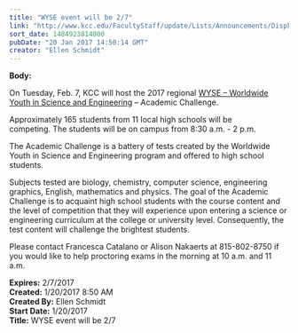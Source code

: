 ```yaml
---
title: "WYSE event will be 2/7"
link: "http://www.kcc.edu/FacultyStaff/update/Lists/Announcements/DispForm.aspx?ID=2370"
sort_date: 1484923814000
pubDate: "20 Jan 2017 14:50:14 GMT"
creator: "Ellen Schmidt"
---
```


<div><b>Body:</b> <div class="ExternalClass57DD5C64253047B0900B96F1612AC58C"><p>On Tuesday, Feb. 7, KCC will host the 2017 regional <a href="https://wyse.engineering.illinois.edu/">WYSE – Worldwide Youth in Science and Engineering</a> – Academic Challenge.</p>
<p>Approximately 165 students from 11 local high schools will be competing. The students will be on campus from 8:30 a.m. - 2 p.m.</p>
<p>The Academic Challenge is a battery of tests created by the Worldwide Youth in Science and Engineering program and offered to high school <br />students.</p>
<p>Subjects tested are biology, chemistry, computer science, engineering graphics, English, mathematics and physics. The goal of the Academic Challenge is to acquaint high school students with the course content and the level of competition that they will experience upon entering a science or engineering curriculum at the college or university level. Consequently, the test content will challenge the brightest students.</p>
<p>Please contact Francesca Catalano or Alison Nakaerts at 815-802-8750 if you would like to help proctoring exams in the morning at 10 a.m. and 11 a.m.</p></div></div>
<div><b>Expires:</b> 2/7/2017</div>
<div><b>Created:</b> 1/20/2017 8:50 AM</div>
<div><b>Created By:</b> Ellen Schmidt</div>
<div><b>Start Date:</b> 1/20/2017</div>
<div><b>Title:</b> WYSE event will be 2/7</div>
